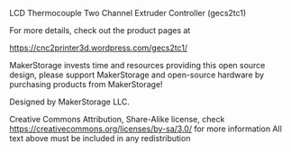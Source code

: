 LCD Thermocouple Two Channel Extruder Controller (gecs2tc1)

For more details, check out the product pages at

https://cnc2printer3d.wordpress.com/gecs2tc1/

MakerStorage invests time and resources providing this open source design, please support MakerStorage and open-source hardware by purchasing products from MakerStorage!

Designed by MakerStorage LLC.

Creative Commons Attribution, Share-Alike license, check https://creativecommons.org/licenses/by-sa/3.0/ for more information All text above must be included in any redistribution




